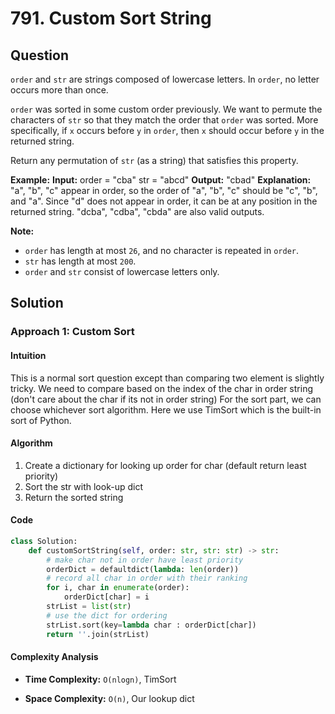 
# 791. Custom Sort String

## Question

`order`  and  `str`  are strings composed of lowercase letters. In  `order`, no letter occurs more than once.

`order`  was sorted in some custom order previously. We want to permute the characters of  `str`  so that they match the order that  `order`  was sorted. More specifically, if  `x`  occurs before  `y`  in  `order`, then  `x`  should occur before  `y`  in the returned string.

Return any permutation of  `str`  (as a string) that satisfies this property.

**Example:**
**Input:**
order = "cba"
str = "abcd"
**Output:** "cbad"
**Explanation:**
"a", "b", "c" appear in order, so the order of "a", "b", "c" should be "c", "b", and "a".
Since "d" does not appear in order, it can be at any position in the returned string. "dcba", "cdba", "cbda" are also valid outputs.

**Note:**

- `order`  has length at most  `26`, and no character is repeated in  `order`.
- `str`  has length at most  `200`.
- `order`  and  `str`  consist of lowercase letters only.

## Solution

### Approach 1: Custom Sort

#### Intuition

This is a normal sort question except than comparing two element is slightly tricky. We need to compare based on the index of the char in order string (don't care about the char if its not in order string)
For the sort part, we can choose whichever sort algorithm. Here we use TimSort which is the built-in sort of Python.

#### Algorithm

1. Create a dictionary for looking up order for char (default return least priority)
2. Sort the str with look-up dict
3. Return the sorted string

#### Code

```python
class Solution:
    def customSortString(self, order: str, str: str) -> str:
        # make char not in order have least priority
        orderDict = defaultdict(lambda: len(order))
        # record all char in order with their ranking
        for i, char in enumerate(order):
            orderDict[char] = i
        strList = list(str)
        # use the dict for ordering
        strList.sort(key=lambda char : orderDict[char])
        return ''.join(strList)
```

#### Complexity Analysis

- **Time Complexity:** `O(nlogn)`, TimSort
  
- **Space Complexity:** `O(n)`, Our lookup dict
